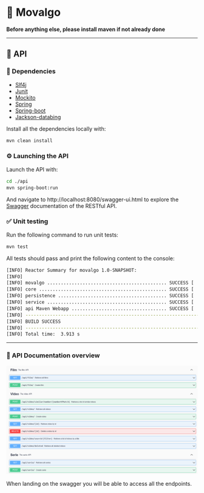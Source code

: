 # :movie_camera: Movalgo

**Before anything else, please install maven if not already done**

---

## :book: API

### :bookmark_tabs: Dependencies

- [Slf4j](http://www.slf4j.org)
- [Junit](https://junit.org/junit5/)
- [Mockito](https://github.com/mockito/mockito)
- [Spring](https://spring.io/projects/spring-framework)
- [Spring-boot](https://spring.io/projects/spring-boot)
- [Jackson-databing](http://github.com/FasterXML/jackson)

Install all the dependencies locally with:

```bash
mvn clean install
```

### :gear: Launching the API

Launch the API with:

```bash
cd ./api
mvn spring-boot:run
```

And navigate to http://localhost:8080/swagger-ui.html to explore the [Swagger](https://springdoc.org/) documentation of the RESTful API.

### :white_check_mark: Unit testing

Run the following command to run unit tests:

```bash
mvn test
```

All tests should pass and print the following content to the console:

```bash
[INFO] Reactor Summary for movalgo 1.0-SNAPSHOT:
[INFO]
[INFO] movalgo ............................................ SUCCESS [  0.023 s]
[INFO] core ............................................... SUCCESS [  0.391 s]
[INFO] persistence ........................................ SUCCESS [  1.931 s]
[INFO] service ............................................ SUCCESS [  1.364 s]
[INFO] api Maven Webapp ................................... SUCCESS [  0.137 s]
[INFO] ------------------------------------------------------------------------
[INFO] BUILD SUCCESS
[INFO] ------------------------------------------------------------------------
[INFO] Total time:  3.913 s
```

---

### :eyes: API Documentation overview

![Swagger Dashboard](assets/swagger_overview.png)

When landing on the swagger you will be able to access all the endpoints.